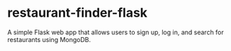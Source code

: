 # restaurant-finder-flask
A simple Flask web app that allows users to sign up, log in, and search for restaurants using MongoDB.
